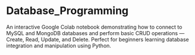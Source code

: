 # Database_Programming
An interactive Google Colab notebook demonstrating how to connect to MySQL and MongoDB databases and perform basic CRUD operations — Create, Read, Update, and Delete. Perfect for beginners learning database integration and manipulation using Python.
